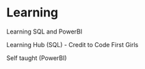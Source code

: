 # Learning
Learning SQL and PowerBI

Learning Hub (SQL) - Credit to Code First Girls 

Self taught (PowerBI) 
